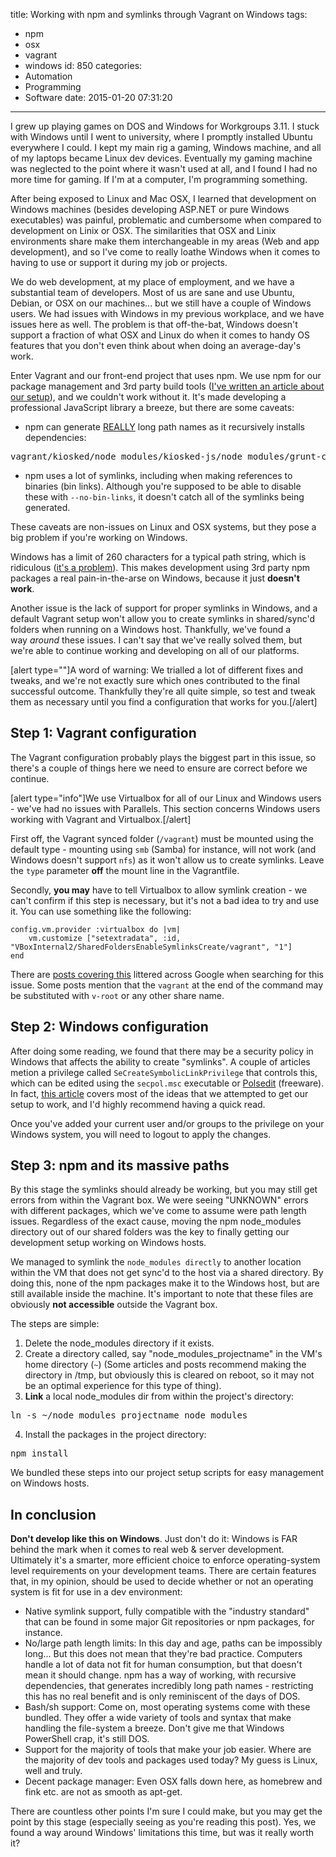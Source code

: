 title: Working with npm and symlinks through Vagrant on Windows
tags:
  - npm
  - osx
  - vagrant
  - windows
id: 850
categories:
  - Automation
  - Programming
  - Software
date: 2015-01-20 07:31:20
---

I grew up playing games on DOS and Windows for Workgroups 3.11\. I stuck with Windows until I went to university, where I promptly installed Ubuntu everywhere I could. I kept my main rig a gaming, Windows machine, and all of my laptops became Linux dev devices. Eventually my gaming machine was neglected to the point where it wasn't used at all, and I found I had no more time for gaming. If I'm at a computer, I'm programming something.

After being exposed to Linux and Mac OSX, I learned that development on Windows machines (besides developing ASP.NET or pure Windows executables) was painful, problematic and cumbersome when compared to development on Linix or OSX. The similarities that OSX and Linix environments share make them interchangeable in my areas (Web and app development), and so I've come to really loathe Windows when it comes to having to use or support it during my job or projects.

We do web development, at my place of employment, and we have a substantial team of developers. Most of us are sane and use Ubuntu, Debian, or OSX on our machines... but we still have a couple of Windows users. We had issues with Windows in my previous workplace, and we have issues here as well. The problem is that off-the-bat, Windows doesn't support a fraction of what OSX and Linux do when it comes to handy OS features that you don't even think about when doing an average-day's work.

Enter Vagrant and our front-end project that uses npm. We use npm for our package management and 3rd party build tools ([I've written an article about our setup](http://perrymitchell.net/article/front-end-build-automation-kiosked/)), and we couldn't work without it. It's made developing a professional JavaScript library a breeze, but there are some caveats:

*   npm can generate <span style="text-decoration: underline;">REALLY</span> long path names as it recursively installs dependencies:
<pre>vagrant/kiosked/node_modules/kiosked-js/node_modules/grunt-contrib-jasmine/node_modules/grunt-lib-phantomjs/node_modules/phantomjs/node_modules/request/node_modules/form-data/node_modules/combined-stream/node_modules/delayed-stream/lib</pre>

*   npm uses a lot of symlinks, including when making references to binaries (bin links). Although you're supposed to be able to disable these with `--no-bin-links`, it doesn't catch all of the symlinks being generated.

These caveats are non-issues on Linux and OSX systems, but they pose a big problem if you're working on Windows.

Windows has a limit of 260 characters for a typical path string, which is ridiculous ([it's a problem](http://stackoverflow.com/questions/1880321/why-does-the-260-character-path-length-limit-exist-in-windows)). This makes development using 3rd party npm packages a real pain-in-the-arse on Windows, because it just **doesn't work**.

Another issue is the lack of support for proper symlinks in Windows, and a default Vagrant setup won't allow you to create symlinks in shared/sync'd folders when running on a Windows host. Thankfully, we've found a way _around_ these issues. I can't say that we've really solved them, but we're able to continue working and developing on all of our platforms.

[alert type=""]A word of warning: We trialled a lot of different fixes and tweaks, and we're not exactly sure which ones contributed to the final successful outcome. Thankfully they're all quite simple, so test and tweak them as necessary until you find a configuration that works for you.[/alert]

## Step 1: Vagrant configuration

The Vagrant configuration probably plays the biggest part in this issue, so there's a couple of things here we need to ensure are correct before we continue.

[alert type="info"]We use Virtualbox for all of our Linux and Windows users - we've had no issues with Parallels. This section concerns Windows users working with Vagrant and Virtualbox.[/alert]

First off, the Vagrant synced folder (`/vagrant`) must be mounted using the default type - mounting using `smb` (Samba) for instance, will not work (and Windows doesn't support `nfs`) as it won't allow us to create symlinks. Leave the `type` parameter **off** the mount line in the Vagrantfile.

Secondly, **you may** have to tell Virtualbox to allow symlink creation - we can't confirm if this step is necessary, but it's not a bad idea to try and use it. You can use something like the following:

```
config.vm.provider :virtualbox do |vm|
    vm.customize ["setextradata", :id, "VBoxInternal2/SharedFoldersEnableSymlinksCreate/vagrant", "1"]
end
```

There are [posts covering this](https://github.com/mitchellh/vagrant/issues/713#issuecomment-4416384) littered across Google when searching for this issue. Some posts mention that the `vagrant` at the end of the command may be substituted with `v-root` or any other share name.

## Step 2: Windows configuration

After doing some reading, we found that there may be a security policy in Windows that affects the ability to create "symlinks". A couple of articles metion a privilege called `SeCreateSymbolicLinkPrivilege` that controls this, which can be edited using the `secpol.msc` executable or [Polsedit](http://www.southsoftware.com/) (freeware). In fact, [this article](http://kmile.nl/post/73956428426/npm-vagrant-and-symlinks-on-windows) covers most of the ideas that we attempted to get our setup to work, and I'd highly recommend having a quick read.

Once you've added your current user and/or groups to the privilege on your Windows system, you will need to logout to apply the changes.

## Step 3: npm and its massive paths

By this stage the symlinks should already be working, but you may still get errors from within the Vagrant box. We were seeing "UNKNOWN" errors with different packages, which we've come to assume were path length issues. Regardless of the exact cause, moving the npm node_modules directory out of our shared folders was the key to finally getting our development setup working on Windows hosts.

We managed to symlink the `node_modules directly` to another location within the VM that does not get sync'd to the host via a shared directory. By doing this, none of the npm packages make it to the Windows host, but are still available inside the machine. It's important to note that these files are obviously **not accessible** outside the Vagrant box.

The steps are simple:

1.  Delete the node_modules directory if it exists.
2.  Create a directory called, say "node_modules_projectname" in the VM's home directory (`~`) (Some articles and posts recommend making the directory in /tmp, but obviously this is cleared on reboot, so it may not be an optimal experience for this type of thing).
3.  **Link** a local node_modules dir from within the project's directory:
<pre>ln -s ~/node_modules_projectname node_modules</pre>

4.  Install the packages in the project directory:
<pre>npm install</pre>

We bundled these steps into our project setup scripts for easy management on Windows hosts.

## In conclusion

**Don't develop like this on Windows**. Just don't do it: Windows is FAR behind the mark when it comes to real web & server development. Ultimately it's a smarter, more efficient choice to enforce operating-system level requirements on your development teams. There are certain features that, in my opinion, should be used to decide whether or not an operating system is fit for use in a dev environment:

*   Native symlink support, fully compatible with the "industry standard" that can be found in some major Git repositories or npm packages, for instance.
*   No/large path length limits: In this day and age, paths can be impossibly long... But this does not mean that they're bad practice. Computers handle a lot of data not fit for human consumption, but that doesn't mean it should change. npm has a way of working, with recursive dependencies, that generates incredibly long path names - restricting this has no real benefit and is only reminiscent of the days of DOS.
*   Bash/sh support: Come on, most operating systems come with these bundled. They offer a wide variety of tools and syntax that make handling the file-system a breeze. Don't give me that Windows PowerShell crap, it's still DOS.
*   Support for the majority of tools that make your job easier. Where are the majority of dev tools and packages used today? My guess is Linux, well and truly.
*   Decent package manager: Even OSX falls down here, as homebrew and fink etc. are not as smooth as apt-get.

There are countless other points I'm sure I could make, but you may get the point by this stage (especially seeing as you're reading this post). Yes, we found a way around Windows' limitations this time, but was it really worth it?
